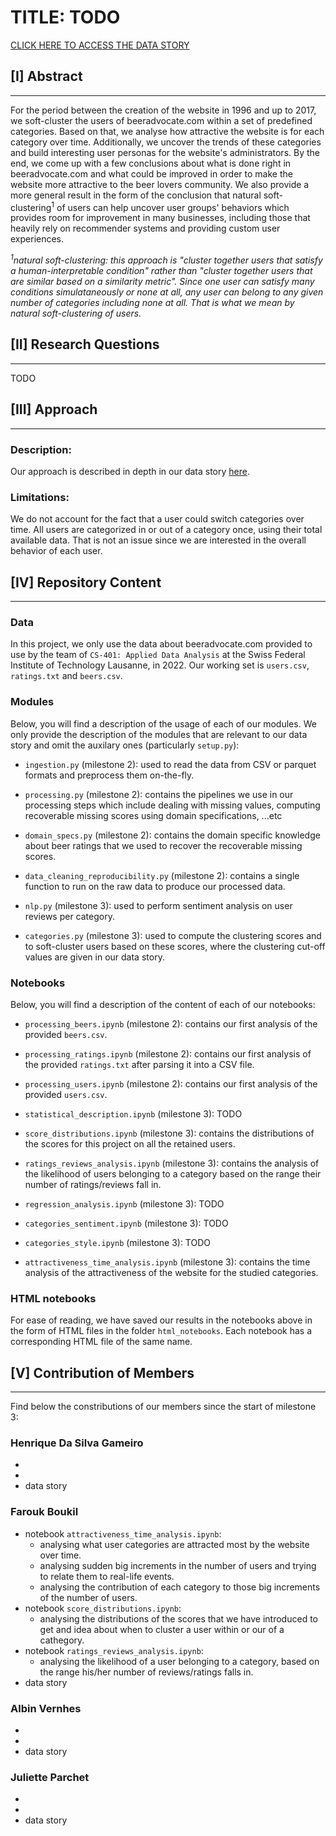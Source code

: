 # TITLE: TODO

<a href="https://jucifer06.github.io/ada-website-AnalyTeam/">CLICK HERE TO ACCESS THE DATA STORY</a>

## [I] Abstract
---

For the period between the creation of the website in 1996 and up to 2017, we soft-cluster the users of beeradvocate.com within a set of predefined categories. Based on that, we analyse how attractive the website is for each category over time. Additionally, we uncover the trends of these categories and build interesting user personas for the website's administrators. By the end, we come up with a few conclusions about what is done right in beeradvocate.com and what could be improved in order to make the website more attractive to the beer lovers community. We also provide a more general result in the form of the conclusion that natural soft-clustering<sup>1</sup> of users can help uncover user groups' behaviors which provides room for improvement in many businesses, including those that heavily rely on recommender systems and providing custom user experiences.

<i><sup>1</sup>natural soft-clustering: this approach is "cluster together users that satisfy a human-interpretable condition" rather than "cluster together users that are similar based on a similarity metric". Since one user can satisfy many conditions simulataneously or none at all, any user can belong to any given number of categories including none at all. That is what we mean by natural soft-clustering of users.</i>

## [II] Research Questions
---
TODO

## [III] Approach
---
### Description:
Our approach is described in depth in our data story  <a href="https://jucifer06.github.io/ada-website-AnalyTeam/">here</a>.

### Limitations:
We do not account for the fact that a user could switch categories over time. All users are categorized in or out of a category once, using their total available data. That is not an issue since we are interested in the overall behavior of each user.

## [IV] Repository Content
---

### Data
In this project, we only use the data about beeradvocate.com provided to use by the team of `CS-401: Applied Data Analysis` at the Swiss Federal Institute of Technology Lausanne, in 2022. Our working set is `users.csv`, `ratings.txt` and `beers.csv`.

### Modules
Below, you will find a description of the usage of each of our modules. We only provide the description of the modules that are relevant to our data story and omit the auxilary ones (particularly `setup.py`):

* `ingestion.py` (milestone 2): used to read the data from CSV or parquet formats and preprocess them on-the-fly.
* `processing.py` (milestone 2): contains the pipelines we use in our processing steps which include dealing with missing values, computing recoverable missing scores using domain specifications, ...etc
* `domain_specs.py` (milestone 2): contains the domain specific knowledge about beer ratings that we used to recover the recoverable missing scores.
* `data_cleaning_reproducibility.py` (milestone 2): contains a single function to run on the raw data to produce our processed data.

* `nlp.py` (milestone 3): used to perform sentiment analysis on user reviews per category.
* `categories.py` (milestone 3): used to compute the clustering scores and to soft-cluster users based on these scores, where the clustering cut-off values are given in our data story.

### Notebooks
Below, you will find a description of the content of each of our notebooks:

* `processing_beers.ipynb` (milestone 2): contains our first analysis of the provided `beers.csv`.
* `processing_ratings.ipynb` (milestone 2): contains our first analysis of the provided `ratings.txt` after parsing it into a CSV file.
* `processing_users.ipynb` (milestone 2): contains our first analysis of the provided `users.csv`.

* `statistical_description.ipynb` (milestone 3): TODO
* `score_distributions.ipynb` (milestone 3): contains the distributions of the scores for this project on all the retained users.
* `ratings_reviews_analysis.ipynb` (milestone 3): contains the analysis of the likelihood of users belonging to a category based on the range their number of ratings/reviews fall in.
* `regression_analysis.ipynb` (milestone 3): TODO
* `categories_sentiment.ipynb` (milestone 3): TODO
* `categories_style.ipynb` (milestone 3): TODO
* `attractiveness_time_analysis.ipynb` (milestone 3): contains the time analysis of the attractiveness of the website for the studied categories.

### HTML notebooks
For ease of reading, we have saved our results in the notebooks above in the form of HTML files in the folder `html_notebooks`. Each notebook has a corresponding HTML file of the same name.

## [V] Contribution of Members
---
Find below the constributions of our members since the start of milestone 3:

### Henrique Da Silva Gameiro
*
*
* data story

### Farouk Boukil
* notebook `attractiveness_time_analysis.ipynb`:
  * analysing what user categories are attracted most by the website over time.
  * analysing sudden big increments in the number of users and trying to relate them to real-life events.
  * analysing the contribution of each category to those big increments of the number of users.
* notebook `score_distributions.ipynb`:
  * analysing the distributions of the scores that we have introduced to get and idea about when to cluster a user within or our of a cathegory.
* notebook `ratings_reviews_analysis.ipynb`: 
  * analysing the likelihood of a user belonging to a category, based on the range his/her number of reviews/ratings falls in.
* data story

### Albin Vernhes
*
*
* data story

### Juliette Parchet
* 
* 
* data story
